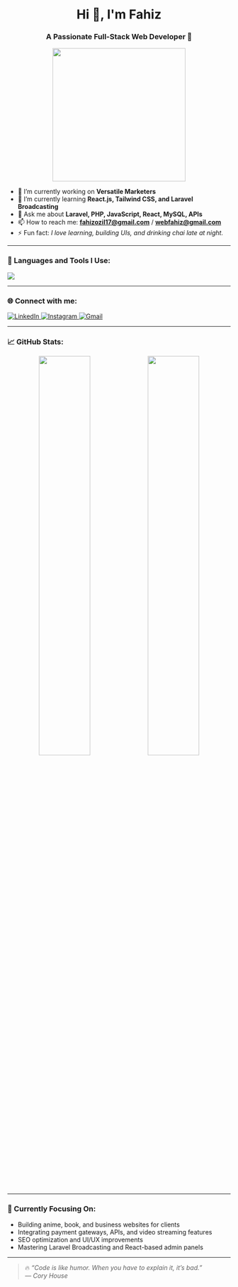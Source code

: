 <h1 align="center">Hi 👋, I'm Fahiz</h1>
<h3 align="center">A Passionate Full-Stack Web Developer 🚀</h3>

<p align="center">
  <img src="https://media.giphy.com/media/qgQUggAC3Pfv687qPC/giphy.gif" width="300" />
</p>

- 🔭 I’m currently working on **Versatile Marketers**
- 🌱 I’m currently learning **React.js, Tailwind CSS, and Laravel Broadcasting**
- 💬 Ask me about **Laravel, PHP, JavaScript, React, MySQL, APIs**
- 📫 How to reach me: **fahizozil17@gmail.com** / **webfahiz@gmail.com**
- ⚡ Fun fact: *I love learning, building UIs, and drinking chai late at night.*

---

### 🧰 Languages and Tools I Use:

<p align="left">
  <img src="https://skillicons.dev/icons?i=html,css,scss,tailwind,bootstrap,js,ts,react,next,vue,nuxt,jquery,php,laravel,wordpress,nodejs,express,mysql,mongodb,sqlite,graphql,redis,figma,xd,vscode,git,github,netlify,vercel,cpanel,docker" />
</p>

---

### 🌐 Connect with me:

<p align="left">
  <a href="https://www.linkedin.com/in/fahiz-saleem-b94411264/" target="_blank">
    <img src="https://img.shields.io/badge/LinkedIn-blue?logo=linkedin&style=for-the-badge" alt="LinkedIn">
  </a>
  <a href="https://www.instagram.com/fahiz.ozil/" target="_blank">
    <img src="https://img.shields.io/badge/Instagram-E4405F?logo=instagram&logoColor=white&style=for-the-badge" alt="Instagram">
  </a>
  <a href="mailto:webfahiz@gmail.com">
    <img src="https://img.shields.io/badge/Gmail-D14836?logo=gmail&logoColor=white&style=for-the-badge" alt="Gmail">
  </a>
</p>

---

### 📈 GitHub Stats:

<p align="center">
  <img src="https://github-readme-stats.vercel.app/api?username=fahizdev&show_icons=true&theme=radical" width="48%" />
  <img src="https://github-readme-streak-stats.herokuapp.com?user=fahizdev&theme=radical" width="48%" />
</p>

---

### 🎯 Currently Focusing On:
- Building anime, book, and business websites for clients
- Integrating payment gateways, APIs, and video streaming features
- SEO optimization and UI/UX improvements
- Mastering Laravel Broadcasting and React-based admin panels

---

> 🔥 *“Code is like humor. When you have to explain it, it’s bad.”*  
> — *Cory House*


